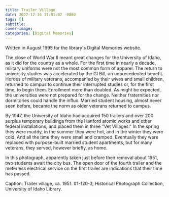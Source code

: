 ```yaml
---
title: Trailer Village
date: 2022-12-16 11:51:07 -0800
tags: []
subtitle: 
cover-image: 
categories: [Digital Memories]
---
```


Written in August 1995 for the library's Digital Memories website.

The close of World War II meant great changes for the University of Idaho, as it did for the country as a whole. For the first time in nearly a decade, military uniforms were not the most common form of apparel. The return to university studies was accelerated by the GI Bill, an unprecedented benefit. Hordes of military veterans, accompanied by their wives and small children, returned to campus to continue their interrupted studies or, for the first time, to begin them. Enrollment more than doubled. As might be expected, the universities were not prepared for the change. Neither fraternities nor dormitories could handle the influx. Married student housing, almost never seen before, became the norm as older veterans returned to campus.

By 1947, the University of Idaho had acquired 150 trailers and over 200 surplus temporary buildings from the Hanford atomic works and other federal installations, and placed them in three "Vet Villages." In the spring they were muddy, in the summer they were hot, and in the winter they were cold. And all the time they were small and cramped. Eventually they were replaced with purpose-built married student apartments, but for many veterans, they served, however briefly, as home.

In this photograph, apparently taken just before their removal about 1951, two students await the city bus. The open door of the fourth trailer and the meterless electrical service on the first trailer are indications that their time has passed.

Caption: Trailer village, ca. 1951. #1-120-3, Historical Photograph Collection, University of Idaho Library.